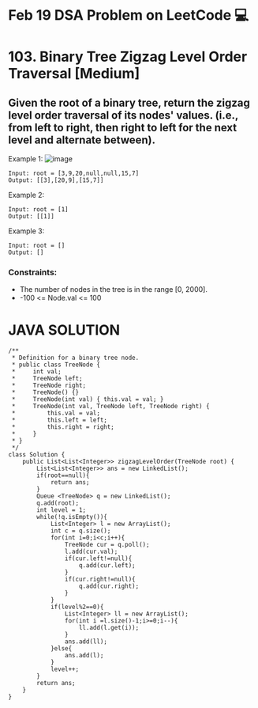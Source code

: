 # Feb 19 DSA Problem on LeetCode 💻


# 103. Binary Tree Zigzag Level Order Traversal [Medium]
## Given the root of a binary tree, return the zigzag level order traversal of its nodes' values. (i.e., from left to right, then right to left for the next level and alternate between).
Example 1:
![image](https://user-images.githubusercontent.com/73644685/219956748-acb98e14-8120-49ab-9e61-926965c23cb1.png)
```
Input: root = [3,9,20,null,null,15,7]
Output: [[3],[20,9],[15,7]]
```
Example 2:
```
Input: root = [1]
Output: [[1]]
```
Example 3:
```
Input: root = []
Output: []
```
 

### Constraints:

- The number of nodes in the tree is in the range [0, 2000].
- -100 <= Node.val <= 100

# JAVA SOLUTION
```
/**
 * Definition for a binary tree node.
 * public class TreeNode {
 *     int val;
 *     TreeNode left;
 *     TreeNode right;
 *     TreeNode() {}
 *     TreeNode(int val) { this.val = val; }
 *     TreeNode(int val, TreeNode left, TreeNode right) {
 *         this.val = val;
 *         this.left = left;
 *         this.right = right;
 *     }
 * }
 */
class Solution {
    public List<List<Integer>> zigzagLevelOrder(TreeNode root) {
        List<List<Integer>> ans = new LinkedList();
        if(root==null){
            return ans;
        }
        Queue <TreeNode> q = new LinkedList();
        q.add(root);
        int level = 1;
        while(!q.isEmpty()){
            List<Integer> l = new ArrayList();
            int c = q.size();
            for(int i=0;i<c;i++){
                TreeNode cur = q.poll();
                l.add(cur.val);
                if(cur.left!=null){
                    q.add(cur.left);
                }
                if(cur.right!=null){
                    q.add(cur.right);
                }
            }
            if(level%2==0){
                List<Integer> ll = new ArrayList();
                for(int i =l.size()-1;i>=0;i--){
                    ll.add(l.get(i));
                }
                ans.add(ll);
            }else{
                ans.add(l);
            }
            level++;
        }
        return ans;
    }
}
```
